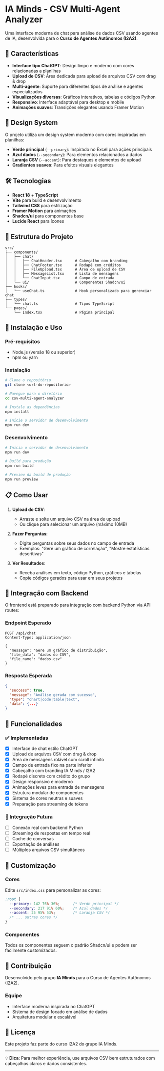 # IA Minds - CSV Multi-Agent Analyzer

Uma interface moderna de chat para análise de dados CSV usando agentes de IA, desenvolvida para o **Curso de Agentes Autônomos (I2A2)**.

## 🚀 Características

- **Interface tipo ChatGPT**: Design limpo e moderno com cores relacionadas a planilhas
- **Upload de CSV**: Área dedicada para upload de arquivos CSV com drag & drop
- **Multi-agente**: Suporte para diferentes tipos de análise e agentes especializados
- **Visualizações diversas**: Gráficos interativos, tabelas e códigos Python
- **Responsivo**: Interface adaptável para desktop e mobile
- **Animações suaves**: Transições elegantes usando Framer Motion

## 🎨 Design System

O projeto utiliza um design system moderno com cores inspiradas em planilhas:

- **Verde principal** (`--primary`): Inspirado no Excel para ações principais
- **Azul dados** (`--secondary`): Para elementos relacionados a dados
- **Laranja CSV** (`--accent`): Para destaques e elementos de upload
- **Gradientes suaves**: Para efeitos visuais elegantes

## 🛠️ Tecnologias

- **React 18** + **TypeScript**
- **Vite** para build e desenvolvimento
- **Tailwind CSS** para estilização
- **Framer Motion** para animações
- **Shadcn/ui** para componentes base
- **Lucide React** para ícones

## 📁 Estrutura do Projeto

```
src/
├── components/
│   ├── chat/
│   │   ├── ChatHeader.tsx      # Cabeçalho com branding
│   │   ├── ChatFooter.tsx      # Rodapé com créditos
│   │   ├── FileUpload.tsx      # Área de upload de CSV
│   │   ├── MessageList.tsx     # Lista de mensagens
│   │   └── ChatInput.tsx       # Campo de entrada
│   └── ui/                     # Componentes Shadcn/ui
├── hooks/
│   └── useChat.ts              # Hook personalizado para gerenciar chat
├── types/
│   └── chat.ts                 # Tipos TypeScript
└── pages/
    └── Index.tsx               # Página principal
```

## 🚀 Instalação e Uso

### Pré-requisitos

- Node.js (versão 18 ou superior)
- npm ou yarn

### Instalação

```bash
# Clone o repositório
git clone <url-do-repositorio>

# Navegue para o diretório
cd csv-multi-agent-analyzer

# Instale as dependências
npm install

# Inicie o servidor de desenvolvimento
npm run dev
```

### Desenvolvimento

```bash
# Inicia o servidor de desenvolvimento
npm run dev

# Build para produção
npm run build

# Preview da build de produção
npm run preview
```

## 📋 Como Usar

1. **Upload do CSV**: 
   - Arraste e solte um arquivo CSV na área de upload
   - Ou clique para selecionar um arquivo (máximo 10MB)

2. **Fazer Perguntas**:
   - Digite perguntas sobre seus dados no campo de entrada
   - Exemplos: "Gere um gráfico de correlação", "Mostre estatísticas descritivas"

3. **Ver Resultados**:
   - Receba análises em texto, código Python, gráficos e tabelas
   - Copie códigos gerados para usar em seus projetos

## 🔧 Integração com Backend

O frontend está preparado para integração com backend Python via API routes:

### Endpoint Esperado

```
POST /api/chat
Content-Type: application/json

{
  "message": "Gere um gráfico de distribuição",
  "file_data": "dados do CSV",
  "file_name": "dados.csv"
}
```

### Resposta Esperada

```json
{
  "success": true,
  "message": "Análise gerada com sucesso",
  "type": "chart|code|table|text",
  "data": {...}
}
```

## 🎯 Funcionalidades

### ✅ Implementadas

- [x] Interface de chat estilo ChatGPT
- [x] Upload de arquivos CSV com drag & drop
- [x] Área de mensagens rolável com scroll infinito
- [x] Campo de entrada fixo na parte inferior
- [x] Cabeçalho com branding IA Minds / I2A2
- [x] Rodapé discreto com crédito do grupo
- [x] Design responsivo e moderno
- [x] Animações leves para entrada de mensagens
- [x] Estrutura modular de componentes
- [x] Sistema de cores neutras e suaves
- [x] Preparação para streaming de tokens

### 🔄 Integração Futura

- [ ] Conexão real com backend Python
- [ ] Streaming de respostas em tempo real
- [ ] Cache de conversas
- [ ] Exportação de análises
- [ ] Múltiplos arquivos CSV simultâneos

## 🎨 Customização

### Cores

Edite `src/index.css` para personalizar as cores:

```css
:root {
  --primary: 142 76% 36%;      /* Verde principal */
  --secondary: 217 91% 60%;    /* Azul dados */
  --accent: 25 95% 53%;        /* Laranja CSV */
  /* ... outras cores */
}
```

### Componentes

Todos os componentes seguem o padrão Shadcn/ui e podem ser facilmente customizados.

## 👥 Contribuição

Desenvolvido pelo grupo **IA Minds** para o Curso de Agentes Autônomos (I2A2).

### Equipe

- Interface moderna inspirada no ChatGPT
- Sistema de design focado em análise de dados
- Arquitetura modular e escalável

## 📄 Licença

Este projeto faz parte do curso I2A2 do grupo IA Minds.

---

💡 **Dica**: Para melhor experiência, use arquivos CSV bem estruturados com cabeçalhos claros e dados consistentes.
